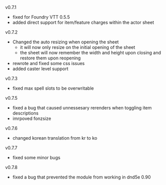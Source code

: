 v0.7.1
 - fixed for Foundry VTT 0.5.5
 - added direct support for item/feature charges within the actor sheet
 
v0.7.2
  - Changed the auto resizing when opening the sheet
    - it will now only resize on the initial opening of the sheet
    - the sheet will now remember the width and height upon closing and restore them upon reopening
  - rewrote and fixed some css issues
  - added caster level support
  
v0.7.3
 - fixed max spell slots to be overwritable

v0.7.5
 - fixed a bug that caused unnessesary rerenders when toggling item descriptions
 - imrpoved fonzsize

v0.7.6
 - changed korean translation from kr to ko

v0.7.7
 - fixed some minor bugs
 
v0.7.8
 - fixed a bug that prevented the module from working in dnd5e 0.90
